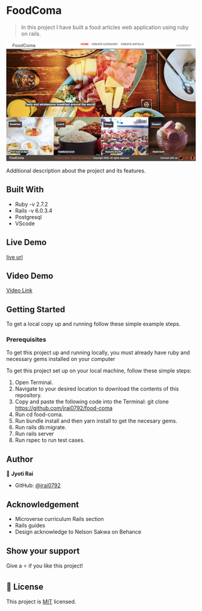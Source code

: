 # FoodComa

> In this project I have built a food articles web application using ruby on rails.

![screenshot](./app-screenshot.png)

Additional description about the project and its features.

## Built With

- Ruby -v 2.7.2
- Rails -v 6.0.3.4
- Postgresql
- VScode

## Live Demo
[live url](https://fathomless-bayou-77286.herokuapp.com/)

## Video Demo

[Video Link](https://www.loom.com/share/a698822c18f442689d1bfc89b64c066a)


## Getting Started

To get a local copy up and running follow these simple example steps.

### Prerequisites
To get this project up and running locally, you must already have ruby and necessary gems installed on your computer

To get this project set up on your local machine, follow these simple steps:

1. Open Terminal.
2. Navigate to your desired location to download the contents of this repository.
3. Copy and paste the following code into the Terminal: git clone https://github.com/jrai0792/food-coma
4. Run cd food-coma.
5. Run bundle install and then yarn install to get the necesary gems.
6. Run rails db:migrate.
7. Run rails server
8. Run rspec to run test cases.

## Author

👤 **Jyoti Rai**

- GitHub: [@jrai0792](https://github.com/githubhandle)

## Acknowledgement
- Microverse curriculum Rails section
- Rails guides
- Design acknowledge to Nelson Sakwa on Behance

## Show your support

Give a ⭐️ if you like this project!

## 📝 License

This project is [MIT](lic.url) licensed.
